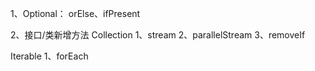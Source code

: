 1、Optional：
      orElse、ifPresent
 
2、接口/类新增方法
Collection
   1、stream
   2、parallelStream
   3、removeIf
   
Iterable
   1、forEach
  
              
             
